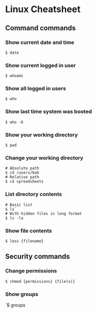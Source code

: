 # Linux Cheatsheet

## Command commands

### Show current date and time
`$ date`

### Show current logged in user
`$ whoami`

### Show all logged in users
`$ who`

### Show last time system was booted
`$ who -b`

### Show your working directory
`$ pwd`

### Change your working directory
~~~
# Absolute path
$ cd /users/bob
# Relative path
$ cd spreadsheets
~~~

### List directory contents
~~~
# Basic list
$ ls`
# With hidden files in long format
$ ls -la
~~~

### Show file contents
`$ less {filename}`

## Security commands

### Change permissions
`$ chmod {permissions} {file(s)}`

### Show groups
`$ groups
